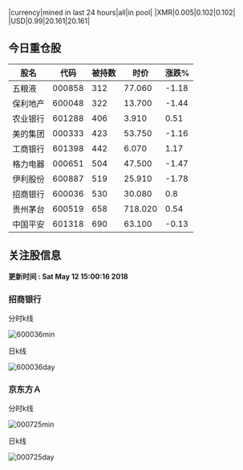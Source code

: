 |currency|mined in last 24 hours|all|in pool|
|XMR|0.005|0.102|0.102|
|USD|0.99|20.161|20.161|

## 今日重仓股 

|股名|代码|被持数|时价|涨跌%|
|---|---|---|---|---|
|五粮液|000858|312|77.060|-1.18|
|保利地产|600048|322|13.700|-1.44|
|农业银行|601288|406|3.910|0.51|
|美的集团|000333|423|53.750|-1.16|
|工商银行|601398|442|6.070|1.17|
|格力电器|000651|504|47.500|-1.47|
|伊利股份|600887|519|25.910|-1.78|
|招商银行|600036|530|30.080|0.8|
|贵州茅台|600519|658|718.020|0.54|
|中国平安|601318|690|63.100|-0.13|

## 关注股信息
**更新时间 : Sat May 12 15:00:16 2018**
### 招商银行 
分时k线

![600036min](http://image.sinajs.cn/newchart/min/n/sh600036.gif)

日k线

![600036day](http://image.sinajs.cn/newchart/daily/n/sh600036.gif)

### 京东方Ａ 
分时k线

![000725min](http://image.sinajs.cn/newchart/min/n/sz000725.gif)

日k线

![000725day](http://image.sinajs.cn/newchart/daily/n/sz000725.gif)
